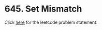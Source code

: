 # 645. Set Mismatch

Click [here](https://leetcode.com/problems/set-mismatch/) for the leetcode problem statement.
